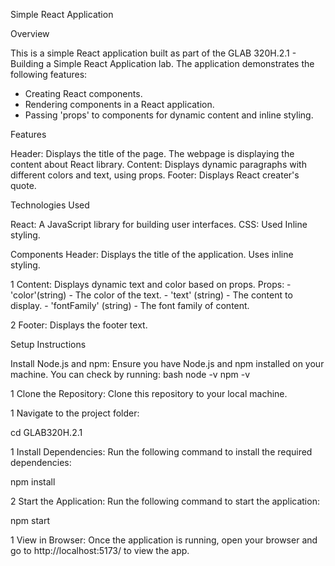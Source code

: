 
Simple React Application

Overview

This is a simple React application built as part of the GLAB 320H.2.1 - Building a Simple React Application lab. The application demonstrates the following features:
- Creating React components.
- Rendering components in a React application.
- Passing 'props' to components for dynamic content and inline styling.

Features

Header: Displays the title of the page. The webpage is displaying the content about React library.
Content: Displays dynamic paragraphs with different colors and text, using props.
Footer: Displays React creater's quote. 

Technologies Used

React: A JavaScript library for building user interfaces.
CSS: Used Inline styling.

    


 Components
 Header: Displays the title of the application.
 Uses inline styling.

1 Content: Displays dynamic text and color based on props.
 Props: 
     - 'color'(string) - The color of the text.
     - 'text' (string) - The content to display.
     - 'fontFamily' (string) - The font family of content.

2 Footer: Displays the footer text.

Setup Instructions

Install Node.js and npm: Ensure you have Node.js and npm installed on your machine. You can check by running:
   bash
   node -v
   npm -v
   

1 Clone the Repository: Clone this repository to your local machine.
   

   1 Navigate to the project folder: 
   
   cd GLAB320H.2.1
   

1  Install Dependencies:
   Run the following command to install the required dependencies:
  
   npm install
  

2  Start the Application:
   Run the following command to start the application:
 
   npm start
 

1  View in Browser:
   Once the application is running, open your browser and go to http://localhost:5173/ to view the app.


